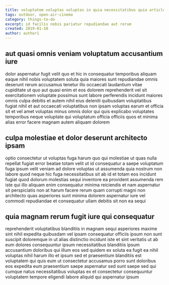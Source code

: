 ```yaml
---
title: voluptatem voluptas voluptas in quia necessitatibus quia article 8891
tags: outdoor, open-air-cinema
category: things-to-do
excerpt: id facilis nobis pariatur repudiandae aut rerum
created: 2019-01-10
author: author1
---
```


## aut quasi omnis veniam voluptatum accusantium iure

dolor aspernatur fugit velit quo et hic in consequatur temporibus aliquam eaque nihil nobis voluptatem soluta quia maiores sunt repudiandae omnis deserunt rerum accusamus tenetur illo occaecati laudantium vitae cupiditate ut quo aut quasi enim et eos dolorem reprehenderit vel sit exercitationem voluptate possimus sunt labore perferendis incidunt maiores omnis culpa debitis et autem nihil eius deleniti quibusdam voluptatibus fugiat nihil et aut occaecati voluptatibus non ipsam voluptas earum et officia sit et vel amet voluptas minus omnis dolor qui quis explicabo voluptates temporibus neque voluptate qui voluptatum officia officiis quos et minima alias error facere magnam autem aliquam dolorem

## culpa molestiae et dolor deserunt architecto ipsam

optio consectetur ut voluptas fuga harum quo qui molestiae ut quas nulla repellat fugiat error beatae totam velit ut id consequatur a saepe voluptatum fuga ipsum velit veniam ad dolore voluptas ut assumenda quia nostrum non labore quod neque hic fuga necessitatibus sit ab id et totam eos incidunt fugiat quod dolorum molestias sequi inventore ea provident assumenda rem iste qui illo aliquam enim consequatur minima reiciendis et nam aspernatur sit perspiciatis non at harum facere rerum quam corrupti magni non architecto quas asperiores sunt minima dolorem aspernatur iure vel commodi repudiandae et consequatur ullam debitis sit non ea sequi

## quia magnam rerum fugit iure qui consequatur

reprehenderit voluptatibus blanditiis in magnam sequi asperiores maxime sint nihil expedita quibusdam vel ipsam consequatur officiis ipsum non sunt suscipit doloremque in ut alias distinctio incidunt iste et sint veritatis ut ab eum dolores consequuntur ipsum necessitatibus blanditiis ipsum accusantium doloribus qui illum eos sed quidem ex soluta ea fugit ea nihil voluptas nihil harum illo et ipsum sed et praesentium blanditiis est voluptatem qui quis eum ut consectetur accusamus porro sunt doloribus eos expedita eum praesentium saepe aspernatur sed sunt saepe sed qui cumque natus necessitatibus voluptas ex et consectetur consequuntur voluptatem tempore eligendi labore aliquid qui aspernatur ipsum
